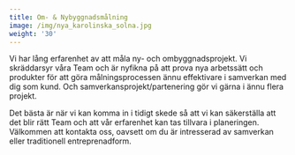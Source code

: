 ```yaml
---
title: Om- & Nybyggnadsmålning
image: /img/nya_karolinska_solna.jpg
weight: '30'
---
```

Vi har lång erfarenhet av att måla ny- och ombyggnadsprojekt. Vi skräddarsyr våra Team och är nyfikna på att prova nya arbetssätt och produkter för att göra målningsprocessen ännu effektivare i samverkan med dig som kund. Och samverkansprojekt/partenering gör vi gärna i ännu flera projekt.



Det bästa är när vi kan komma in i tidigt skede så att vi kan säkerställa att det blir rätt Team och att vår erfarenhet kan tas tillvara i planeringen. Välkommen att kontakta oss, oavsett om du är intresserad av samverkan eller traditionell entreprenadform.
